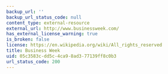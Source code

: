 ```yaml
---
backup_url: ''
backup_url_status_code: null
content_type: external-resource
external_url: http://www.businessweek.com/
has_external_license_warning: true
is_broken: false
license: https://en.wikipedia.org/wiki/All_rights_reserved
title: Business Week
uid: 05c3583c-dd5c-4ca9-8ad3-77139ff8c0b3
url_status_code: 200
---
```

